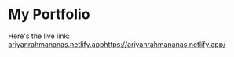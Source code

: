 # My Portfolio

Here's the live link:
[ariyanrahmananas.netlify.app](https://ariyanrahmananas.netlify.app/)https://ariyanrahmananas.netlify.app/
